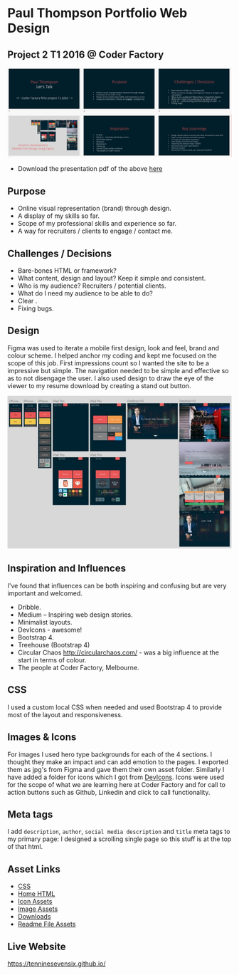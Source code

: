 
# Paul Thompson Portfolio Web Design
## Project 2 T1 2016 @ Coder Factory
![Alt text](readme-images/project-presentation-readme.jpg?raw=true "Optional Title")
- Download the presentation pdf of the above [here][1]

[1]: downloads/paul-thompson-portfolio-project-t1-2016.pdf "Paul-Thompson-Portfolio-Project-T1-2016"

## Purpose

- Online visual representation (brand) through design.
- A display of my skills so far.
- Scope of my professional skills and experience so far.
- A way for recruiters / clients to engage / contact me.

## Challenges / Decisions

- Bare-bones HTML or framework? 
- What content, design and layout? Keep it simple and consistent.
- Who is my audience? Recruiters / potential clients.
- What do I need my audience to be able to do?
- Clear <!-- commenting and formatting of code -->. 
- Fixing bugs.

## Design

Figma was used to iterate a mobile first design, look and feel, brand and colour scheme. I helped anchor my coding and kept me focused on the scope of this job. First impressions count so I wanted the site to be a impressive but simple. The navigation needed to be simple and effective so as to not disengage the user. I also used design to draw the eye of the viewer to my resume download by creating a stand out button.

![Alt text](readme-images/figma-iteration.jpg?raw=true "Optional Title")

## Inspiration and Influences

I've found that influences can be both inspiring and confusing but are very important and welcomed. 

- Dribble.
- Medium – Inspiring web design stories.
- Minimalist layouts.
- DevIcons - awesome!
- Bootstrap 4.
- Treehouse (Bootstrap 4)
- Circular Chaos http://circularchaos.com/ - was a big influence at the start in terms of colour.
- The people at Coder Factory, Melbourne.

## CSS

I used a custom local CSS when needed and used Bootstrap 4 to provide most of the layout and responsiveness. 

## Images & Icons

For images I used hero type backgrounds for each of the 4 sections. I thought they make an impact and can add emotion to the pages. I exported them as jpg's from Figma and gave them their own asset folder. Similarly I have added a folder for icons which I got from [DevIcons][3]. Icons were used for the scope of what we are learning here at Coder Factory and for call to action buttons such as Github, Linkedin and click to call functionality.

[3]: http://devicon.fr "awesome resource"

## Meta tags

I add `description`, `author`, `social media description` and `title` meta tags to my primary page: I designed a scrolling single page so this stuff is at the top of that html.

## Asset Links

- [CSS](css/main.css)
- [Home HTML](index.html)
- [Icon Assets](icons/)
- [Image Assets](/images/)
- [Downloads](downloads/)
- [Readme File Assets](readme/)

## Live Website

https://tenninesevensix.github.io/
